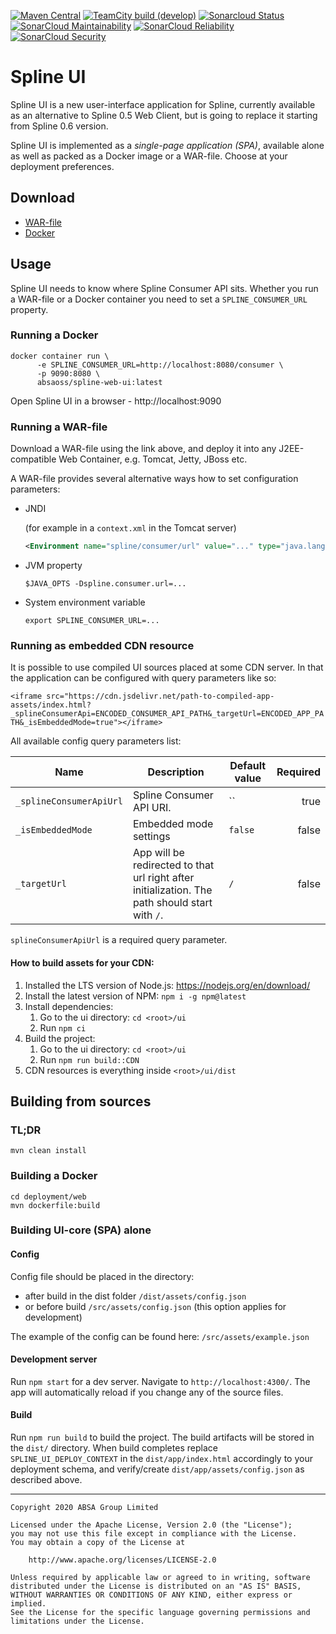 [![Maven Central](https://maven-badges.herokuapp.com/maven-central/za.co.absa.spline.ui/project/badge.svg)](https://search.maven.org/search?q=g:za.co.absa.spline.ui)
[![TeamCity build (develop)](https://teamcity.jetbrains.com/app/rest/builds/aggregated/strob:%28locator:%28buildType:%28id:OpenSourceProjects_AbsaOSS_SplineUi_AutomaticBuilds%29,branch:develop%29%29/statusIcon.svg)](https://teamcity.jetbrains.com/viewType.html?buildTypeId=OpenSourceProjects_AbsaOSS_SplineUi_AutomaticBuilds&branch=develop&tab=buildTypeStatusDiv)
[![Sonarcloud Status](https://sonarcloud.io/api/project_badges/measure?project=AbsaOSS_spline-ui&metric=alert_status)](https://sonarcloud.io/dashboard?id=AbsaOSS_spline-ui)
[![SonarCloud Maintainability](https://sonarcloud.io/api/project_badges/measure?project=AbsaOSS_spline-ui&metric=sqale_rating)](https://sonarcloud.io/dashboard?id=AbsaOSS_spline-ui)
[![SonarCloud Reliability](https://sonarcloud.io/api/project_badges/measure?project=AbsaOSS_spline-ui&metric=reliability_rating)](https://sonarcloud.io/dashboard?id=AbsaOSS_spline-ui)
[![SonarCloud Security](https://sonarcloud.io/api/project_badges/measure?project=AbsaOSS_spline-ui&metric=security_rating)](https://sonarcloud.io/dashboard?id=AbsaOSS_spline-ui)

# Spline UI
Spline UI is a new user-interface application for Spline, currently available as an alternative to Spline 0.5 Web Client,
but is going to replace it starting from Spline 0.6 version.  

Spline UI is implemented as a _single-page application (SPA)_, available alone as well as packed as a Docker image or a WAR-file.
Choose at your deployment preferences.

## Download

- [WAR-file](https://search.maven.org/search?q=g:za.co.absa.spline.ui%20AND%20p:war)
- [Docker](https://hub.docker.com/r/absaoss/spline-web-ui)

## Usage
Spline UI needs to know where Spline Consumer API sits.
Whether you run a WAR-file or a Docker container you need to set a `SPLINE_CONSUMER_URL` property.

### Running a Docker
```shell script
docker container run \
      -e SPLINE_CONSUMER_URL=http://localhost:8080/consumer \
      -p 9090:8080 \
      absaoss/spline-web-ui:latest
```

Open Spline UI in a browser - http://localhost:9090

### Running a WAR-file
Download a WAR-file using the link above, and deploy it into any J2EE-compatible Web Container,
e.g. Tomcat, Jetty, JBoss etc.

A WAR-file provides several alternative ways how to set configuration parameters:
- JNDI

    (for example in a `context.xml` in the Tomcat server)
    ```xml
    <Environment name="spline/consumer/url" value="..." type="java.lang.String"/>
    ```

- JVM property
    ```shell script
    $JAVA_OPTS -Dspline.consumer.url=...
    ```

- System environment variable
    ```shell script
    export SPLINE_CONSUMER_URL=...
    ```

### Running as embedded CDN resource

It is possible to use compiled UI sources placed at some CDN server.
In that the application can be configured with query parameters like so:

`<iframe src="https://cdn.jsdelivr.net/path-to-compiled-app-assets/index.html?_splineConsumerApi=ENCODED_CONSUMER_API_PATH&_targetUrl=ENCODED_APP_PATH&_isEmbeddedMode=true"></iframe>`

All available config query parameters list:

| Name        | Description           | Default value  | Required  |
| ------------- |-------------| -------------|-----:|
| `_splineConsumerApiUrl` | Spline Consumer API URI.      |    `` | true
| `_isEmbeddedMode`      | Embedded mode settings      |  `false`  | false
| `_targetUrl`      | App will be redirected to that url right after initialization. The path should start with `/`. | `/` | false

`splineConsumerApiUrl` is a required query parameter.

#### How to build assets for your CDN:

1. Installed the LTS version of Node.js: https://nodejs.org/en/download/
2. Install the latest version of NPM: `npm i -g npm@latest`
3. Install dependencies:
    1. Go to the ui directory: `cd <root>/ui`
    2. Run `npm ci`
4. Build the project:
    1. Go to the ui directory: `cd <root>/ui`
    2. Run `npm run build::CDN`
5. CDN resources is everything inside `<root>/ui/dist`

## Building from sources

### TL;DR

```shell script
mvn clean install
```

### Building a Docker

```shell script
cd deployment/web
mvn dockerfile:build
```

### Building UI-core (SPA) alone

#### Config 

Config file should be placed in the directory: 
 - after build in the dist folder `/dist/assets/config.json` 
 - or before build `/src/assets/config.json` (this option applies for development)
 
 The example of the config can be found here: `/src/assets/example.json`

#### Development server

Run `npm start` for a dev server. Navigate to `http://localhost:4300/`. The app will automatically reload if you change any of the source files.

#### Build

Run `npm run build` to build the project. The build artifacts will be stored in the `dist/` directory.
When build completes replace `SPLINE_UI_DEPLOY_CONTEXT` in the `dist/app/index.html` accordingly to your deployment schema,
and verify/create `dist/app/assets/config.json` as described above.

---

    Copyright 2020 ABSA Group Limited
    
    Licensed under the Apache License, Version 2.0 (the "License");
    you may not use this file except in compliance with the License.
    You may obtain a copy of the License at
    
        http://www.apache.org/licenses/LICENSE-2.0
    
    Unless required by applicable law or agreed to in writing, software
    distributed under the License is distributed on an "AS IS" BASIS,
    WITHOUT WARRANTIES OR CONDITIONS OF ANY KIND, either express or implied.
    See the License for the specific language governing permissions and
    limitations under the License.
